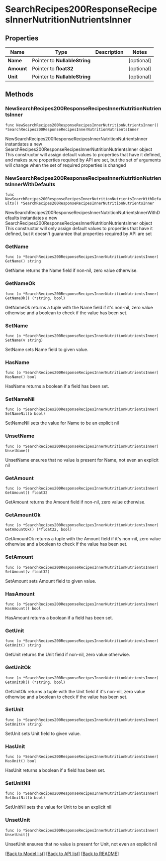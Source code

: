 # SearchRecipes200ResponseRecipesInnerNutritionNutrientsInner

## Properties

Name | Type | Description | Notes
------------ | ------------- | ------------- | -------------
**Name** | Pointer to **NullableString** |  | [optional] 
**Amount** | Pointer to **float32** |  | [optional] 
**Unit** | Pointer to **NullableString** |  | [optional] 

## Methods

### NewSearchRecipes200ResponseRecipesInnerNutritionNutrientsInner

`func NewSearchRecipes200ResponseRecipesInnerNutritionNutrientsInner() *SearchRecipes200ResponseRecipesInnerNutritionNutrientsInner`

NewSearchRecipes200ResponseRecipesInnerNutritionNutrientsInner instantiates a new SearchRecipes200ResponseRecipesInnerNutritionNutrientsInner object
This constructor will assign default values to properties that have it defined,
and makes sure properties required by API are set, but the set of arguments
will change when the set of required properties is changed

### NewSearchRecipes200ResponseRecipesInnerNutritionNutrientsInnerWithDefaults

`func NewSearchRecipes200ResponseRecipesInnerNutritionNutrientsInnerWithDefaults() *SearchRecipes200ResponseRecipesInnerNutritionNutrientsInner`

NewSearchRecipes200ResponseRecipesInnerNutritionNutrientsInnerWithDefaults instantiates a new SearchRecipes200ResponseRecipesInnerNutritionNutrientsInner object
This constructor will only assign default values to properties that have it defined,
but it doesn't guarantee that properties required by API are set

### GetName

`func (o *SearchRecipes200ResponseRecipesInnerNutritionNutrientsInner) GetName() string`

GetName returns the Name field if non-nil, zero value otherwise.

### GetNameOk

`func (o *SearchRecipes200ResponseRecipesInnerNutritionNutrientsInner) GetNameOk() (*string, bool)`

GetNameOk returns a tuple with the Name field if it's non-nil, zero value otherwise
and a boolean to check if the value has been set.

### SetName

`func (o *SearchRecipes200ResponseRecipesInnerNutritionNutrientsInner) SetName(v string)`

SetName sets Name field to given value.

### HasName

`func (o *SearchRecipes200ResponseRecipesInnerNutritionNutrientsInner) HasName() bool`

HasName returns a boolean if a field has been set.

### SetNameNil

`func (o *SearchRecipes200ResponseRecipesInnerNutritionNutrientsInner) SetNameNil(b bool)`

 SetNameNil sets the value for Name to be an explicit nil

### UnsetName
`func (o *SearchRecipes200ResponseRecipesInnerNutritionNutrientsInner) UnsetName()`

UnsetName ensures that no value is present for Name, not even an explicit nil
### GetAmount

`func (o *SearchRecipes200ResponseRecipesInnerNutritionNutrientsInner) GetAmount() float32`

GetAmount returns the Amount field if non-nil, zero value otherwise.

### GetAmountOk

`func (o *SearchRecipes200ResponseRecipesInnerNutritionNutrientsInner) GetAmountOk() (*float32, bool)`

GetAmountOk returns a tuple with the Amount field if it's non-nil, zero value otherwise
and a boolean to check if the value has been set.

### SetAmount

`func (o *SearchRecipes200ResponseRecipesInnerNutritionNutrientsInner) SetAmount(v float32)`

SetAmount sets Amount field to given value.

### HasAmount

`func (o *SearchRecipes200ResponseRecipesInnerNutritionNutrientsInner) HasAmount() bool`

HasAmount returns a boolean if a field has been set.

### GetUnit

`func (o *SearchRecipes200ResponseRecipesInnerNutritionNutrientsInner) GetUnit() string`

GetUnit returns the Unit field if non-nil, zero value otherwise.

### GetUnitOk

`func (o *SearchRecipes200ResponseRecipesInnerNutritionNutrientsInner) GetUnitOk() (*string, bool)`

GetUnitOk returns a tuple with the Unit field if it's non-nil, zero value otherwise
and a boolean to check if the value has been set.

### SetUnit

`func (o *SearchRecipes200ResponseRecipesInnerNutritionNutrientsInner) SetUnit(v string)`

SetUnit sets Unit field to given value.

### HasUnit

`func (o *SearchRecipes200ResponseRecipesInnerNutritionNutrientsInner) HasUnit() bool`

HasUnit returns a boolean if a field has been set.

### SetUnitNil

`func (o *SearchRecipes200ResponseRecipesInnerNutritionNutrientsInner) SetUnitNil(b bool)`

 SetUnitNil sets the value for Unit to be an explicit nil

### UnsetUnit
`func (o *SearchRecipes200ResponseRecipesInnerNutritionNutrientsInner) UnsetUnit()`

UnsetUnit ensures that no value is present for Unit, not even an explicit nil

[[Back to Model list]](../README.md#documentation-for-models) [[Back to API list]](../README.md#documentation-for-api-endpoints) [[Back to README]](../README.md)



